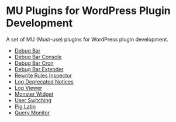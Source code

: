 MU Plugins for WordPress Plugin Development
===========================================

A set of MU (Must-use) plugins for WordPress plugin development.

* [Debug Bar](https://wordpress.org/plugins/debug-bar/)
* [Debug Bar Console](https://wordpress.org/plugins/debug-bar-console/)
* [Debug Bar Cron](https://wordpress.org/plugins/debug-bar-cron/)
* [Debug Bar Extender](https://wordpress.org/plugins/debug-bar-extender/developers/)
* [Rewrite Rules Inspector](https://wordpress.org/plugins/rewrite-rules-inspector/)
* [Log Deprecated Notices](https://wordpress.org/plugins/log-deprecated-notices/)
* [Log Viewer](https://wordpress.org/plugins/log-viewer/)
* [Monster Widget](https://wordpress.org/plugins/monster-widget/)
* [User Switching](https://wordpress.org/plugins/user-switching/)
* [Pig Latin](https://wordpress.org/plugins/piglatin/)
* [Query Monitor](https://wordpress.org/plugins/query-monitor/)
